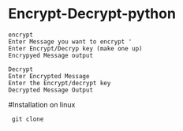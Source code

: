 # Encrypt-Decrypt-python
     

    encrypt
    Enter Message you want to encrypt '
    Enter Encrypt/Decryp key (make one up)
    Encrypyed Message output
    
    Decrypt
    Enter Encrypted Message
    Enter the Encrypt/decrypt key
    Decrypted Message Output


#Installation on linux

     git clone
